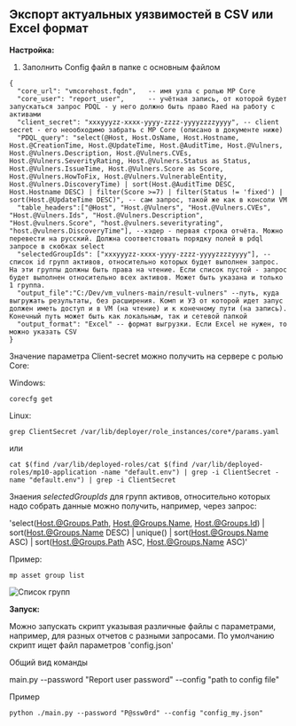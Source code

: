 ## Экспорт актуальных уязвимостей в CSV или Excel формат

**Настройка:**

1. Заполнить Config файл в папке с основным файлом

```
{
  "core_url": "vmcorehost.fqdn",   -- имя узла с ролью MP Core
  "core_user": "report_user",      -- учётная запись, от которой будет запускаться запрос PDQL - у него должно быть право Raed на работу с активами
  "client_secret": "xxxyyyzz-xxxx-yyyy-zzzz-yyyyzzzzyyyy", -- client secret - его неообходимо забрать с MP Core (описано в документе ниже)
  "PDQL_query": "select(@Host, Host.OsName, Host.Hostname, Host.@CreationTime, Host.@UpdateTime, Host.@AuditTime, Host.@Vulners, Host.@Vulners.Description, Host.@Vulners.CVEs, Host.@Vulners.SeverityRating, Host.@Vulners.Status as Status, Host.@Vulners.IssueTime, Host.@Vulners.Score as Score, Host.@Vulners.HowToFix, Host.@Vulners.VulnerableEntity, Host.@Vulners.DiscoveryTime) | sort(Host.@AuditTime DESC, Host.Hostname DESC) | filter(Score >=7) | filter(Status != 'fixed') | sort(Host.@UpdateTime DESC)", -- сам запрос, такой же как в консоли VM
  "table_headers":["@Host", "Host.@Vulners", "Host.@Vulners.CVEs", "Host.@Vulners.Ids", "Host.@Vulners.Description", "Host.@vulners.Score", "host.@vulners.severityrating", "host.@vulners.DiscoveryTime"], --хэдер - первая строка отчёта. Можно перевести на русский. Должна соответстовать порядку полей в pdql запросе в скобках select
  "selectedGroupIds": ["xxxyyyzz-xxxx-yyyy-zzzz-yyyyzzzzyyyy"], -- список id групп активов, относительно которых будет выполнен запрос. На эти группы должны быть права на чтение. Если список пустой - запрос будет выполнен относительно всех активов. Может быть указана и только 1 группа.
  "output_file":"C:/Dev/vm_vulners-main/result-vulners" --путь, куда выгружать результаты, без расширения. Комп и УЗ от которой идет запус должен иметь доступ и в VM (на чтение) и к конечному пути (на запись). Конечный путь может быть как локальным, так и сетевой папкой
  "output_format": "Excel" -- формат выгрузки. Если Excel не нужен, то можно указать CSV
}
```

Значение параметра Client-secret можно получить на сервере с ролью Core:

Windows:

`corecfg get`



Linux:

`grep ClientSecret /var/lib/deployer/role_instances/core*/params.yaml`

или

`cat $(find /var/lib/deployed-roles/cat $(find /var/lib/deployed-roles/mp10-application -name "default.env") | grep -i ClientSecret -name "default.env") | grep -i ClientSecret`


Знаения  *selectedGroupIds* для групп активов, относительно которых надо собрать данные можно получить, например, через запрос:

'select(Host.@Groups.Path, Host.@Groups.Name, Host.@Groups.Id) | sort(Host.@Groups.Name DESC) | unique() | sort(Host.@Groups.Name ASC) | sort(Host.@Groups.Path ASC, Host.@Groups.Name ASC)'

Пример:

```mp asset group list```

![Список групп](group_ids.png)

**Запуск:**

Можно запускать скрипт указывая различные файлы с параметрами, например, для разных отчетов с разными запросами.
По умолчанию скрипт ищет файл параметров 'config.json'

Общий вид команды

main.py --password "Report user password" --config "path to config file"

Пример
```shell
python ./main.py --password "P@ssw0rd" --config "config_my.json"
```

